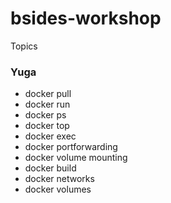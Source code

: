 # bsides-workshop

Topics

### Yuga
- docker pull
- docker run 
- docker ps
- docker top 
- docker exec
- docker portforwarding 
- docker volume mounting
- docker build
- docker networks
- docker volumes
